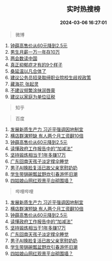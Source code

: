 <div align="center"><h2>实时热搜榜</h2><h4>2024-03-06 16:27:01</h4></div>

> 微博  

1. [钟薛高售价从60元降到2.5元](https://s.weibo.com/weibo?q=%23%E9%92%9F%E8%96%9B%E9%AB%98%E5%94%AE%E4%BB%B7%E4%BB%8E60%E5%85%83%E9%99%8D%E5%88%B02.5%E5%85%83%23&t=31&band_rank=1&Refer=top)<br />
2. [男生月薪一万一年存10万](https://s.weibo.com/weibo?q=%23%E7%94%B7%E7%94%9F%E6%9C%88%E8%96%AA%E4%B8%80%E4%B8%87%E4%B8%80%E5%B9%B4%E5%AD%9810%E4%B8%87%23&t=31&band_rank=2&Refer=top)<br />
3. [两会数读中国](https://s.weibo.com/weibo?q=%23%E4%B8%A4%E4%BC%9A%E6%95%B0%E8%AF%BB%E4%B8%AD%E5%9B%BD%23&t=31&band_rank=3&Refer=top)<br />
4. [真正抑郁症才有的9个样子](https://s.weibo.com/weibo?q=%E7%9C%9F%E6%AD%A3%E6%8A%91%E9%83%81%E7%97%87%E6%89%8D%E6%9C%89%E7%9A%849%E4%B8%AA%E6%A0%B7%E5%AD%90&t=31&band_rank=4&Refer=top)<br />
5. [桑延温以凡合体了](https://s.weibo.com/weibo?q=%23%E6%A1%91%E5%BB%B6%E6%B8%A9%E4%BB%A5%E5%87%A1%E5%90%88%E4%BD%93%E4%BA%86%23&t=31&band_rank=5&Refer=top)<br />
6. [建议公务员招录取缔职业院校生歧视政策](https://s.weibo.com/weibo?q=%23%E5%BB%BA%E8%AE%AE%E5%85%AC%E5%8A%A1%E5%91%98%E6%8B%9B%E5%BD%95%E5%8F%96%E7%BC%94%E8%81%8C%E4%B8%9A%E9%99%A2%E6%A0%A1%E7%94%9F%E6%AD%A7%E8%A7%86%E6%94%BF%E7%AD%96%23&t=31&band_rank=6&Refer=top)<br />
7. [藏海花 张起灵](https://s.weibo.com/weibo?q=%E8%97%8F%E6%B5%B7%E8%8A%B1%20%E5%BC%A0%E8%B5%B7%E7%81%B5&t=31&band_rank=7&Refer=top)<br />
8. [不建议频繁涂抹润唇膏](https://s.weibo.com/weibo?q=%23%E4%B8%8D%E5%BB%BA%E8%AE%AE%E9%A2%91%E7%B9%81%E6%B6%82%E6%8A%B9%E6%B6%A6%E5%94%87%E8%86%8F%23&t=31&band_rank=8&Refer=top)<br />
9. [建议以家庭为单位征税](https://s.weibo.com/weibo?q=%23%E5%BB%BA%E8%AE%AE%E4%BB%A5%E5%AE%B6%E5%BA%AD%E4%B8%BA%E5%8D%95%E4%BD%8D%E5%BE%81%E7%A8%8E%23&t=31&band_rank=9&Refer=top)<br />

> 知乎  


> 百度  

1. [发展新质生产力 习近平强调因地制宜](https://www.baidu.com/s?wd=%E5%8F%91%E5%B1%95%E6%96%B0%E8%B4%A8%E7%94%9F%E4%BA%A7%E5%8A%9B+%E4%B9%A0%E8%BF%91%E5%B9%B3%E5%BC%BA%E8%B0%83%E5%9B%A0%E5%9C%B0%E5%88%B6%E5%AE%9C&sa=fyb_news&rsv_dl=fyb_news)<br />
2. [横店群演短缺 有人两个月工资翻10倍](https://www.baidu.com/s?wd=%E6%A8%AA%E5%BA%97%E7%BE%A4%E6%BC%94%E7%9F%AD%E7%BC%BA+%E6%9C%89%E4%BA%BA%E4%B8%A4%E4%B8%AA%E6%9C%88%E5%B7%A5%E8%B5%84%E7%BF%BB10%E5%80%8D&sa=fyb_news&rsv_dl=fyb_news)<br />
3. [钟薛高售价从60元降到2.5元](https://www.baidu.com/s?wd=%E9%92%9F%E8%96%9B%E9%AB%98%E5%94%AE%E4%BB%B7%E4%BB%8E60%E5%85%83%E9%99%8D%E5%88%B02.5%E5%85%83&sa=fyb_news&rsv_dl=fyb_news)<br />
4. [读懂政府工作报告中的“加减法”](https://www.baidu.com/s?wd=%E8%AF%BB%E6%87%82%E6%94%BF%E5%BA%9C%E5%B7%A5%E4%BD%9C%E6%8A%A5%E5%91%8A%E4%B8%AD%E7%9A%84%E2%80%9C%E5%8A%A0%E5%87%8F%E6%B3%95%E2%80%9D&sa=fyb_news&rsv_dl=fyb_news)<br />
5. [坚持锻炼相当于1年多赚17万](https://www.baidu.com/s?wd=%E5%9D%9A%E6%8C%81%E9%94%BB%E7%82%BC%E7%9B%B8%E5%BD%93%E4%BA%8E1%E5%B9%B4%E5%A4%9A%E8%B5%9A17%E4%B8%87&sa=fyb_news&rsv_dl=fyb_news)<br />
6. [广东回南天孩子淡定撑伞睡觉](https://www.baidu.com/s?wd=%E5%B9%BF%E4%B8%9C%E5%9B%9E%E5%8D%97%E5%A4%A9%E5%AD%A9%E5%AD%90%E6%B7%A1%E5%AE%9A%E6%92%91%E4%BC%9E%E7%9D%A1%E8%A7%89&sa=fyb_news&rsv_dl=fyb_news)<br />
7. [男子AI换脸复活已故父亲宽慰奶奶](https://www.baidu.com/s?wd=%E7%94%B7%E5%AD%90AI%E6%8D%A2%E8%84%B8%E5%A4%8D%E6%B4%BB%E5%B7%B2%E6%95%85%E7%88%B6%E4%BA%B2%E5%AE%BD%E6%85%B0%E5%A5%B6%E5%A5%B6&sa=fyb_news&rsv_dl=fyb_news)<br />
8. [学生带锅碗瓢盆野炊引春游怀旧潮](https://www.baidu.com/s?wd=%E5%AD%A6%E7%94%9F%E5%B8%A6%E9%94%85%E7%A2%97%E7%93%A2%E7%9B%86%E9%87%8E%E7%82%8A%E5%BC%95%E6%98%A5%E6%B8%B8%E6%80%80%E6%97%A7%E6%BD%AE&sa=fyb_news&rsv_dl=fyb_news)<br />
9. [四姑娘山网红观景平台砌围墙？](https://www.baidu.com/s?wd=%E5%9B%9B%E5%A7%91%E5%A8%98%E5%B1%B1%E7%BD%91%E7%BA%A2%E8%A7%82%E6%99%AF%E5%B9%B3%E5%8F%B0%E7%A0%8C%E5%9B%B4%E5%A2%99%EF%BC%9F&sa=fyb_news&rsv_dl=fyb_news)<br />

> 哔哩哔哩  

1. [发展新质生产力 习近平强调因地制宜](https://www.baidu.com/s?wd=%E5%8F%91%E5%B1%95%E6%96%B0%E8%B4%A8%E7%94%9F%E4%BA%A7%E5%8A%9B+%E4%B9%A0%E8%BF%91%E5%B9%B3%E5%BC%BA%E8%B0%83%E5%9B%A0%E5%9C%B0%E5%88%B6%E5%AE%9C&sa=fyb_news&rsv_dl=fyb_news)<br />
2. [横店群演短缺 有人两个月工资翻10倍](https://www.baidu.com/s?wd=%E6%A8%AA%E5%BA%97%E7%BE%A4%E6%BC%94%E7%9F%AD%E7%BC%BA+%E6%9C%89%E4%BA%BA%E4%B8%A4%E4%B8%AA%E6%9C%88%E5%B7%A5%E8%B5%84%E7%BF%BB10%E5%80%8D&sa=fyb_news&rsv_dl=fyb_news)<br />
3. [钟薛高售价从60元降到2.5元](https://www.baidu.com/s?wd=%E9%92%9F%E8%96%9B%E9%AB%98%E5%94%AE%E4%BB%B7%E4%BB%8E60%E5%85%83%E9%99%8D%E5%88%B02.5%E5%85%83&sa=fyb_news&rsv_dl=fyb_news)<br />
4. [读懂政府工作报告中的“加减法”](https://www.baidu.com/s?wd=%E8%AF%BB%E6%87%82%E6%94%BF%E5%BA%9C%E5%B7%A5%E4%BD%9C%E6%8A%A5%E5%91%8A%E4%B8%AD%E7%9A%84%E2%80%9C%E5%8A%A0%E5%87%8F%E6%B3%95%E2%80%9D&sa=fyb_news&rsv_dl=fyb_news)<br />
5. [坚持锻炼相当于1年多赚17万](https://www.baidu.com/s?wd=%E5%9D%9A%E6%8C%81%E9%94%BB%E7%82%BC%E7%9B%B8%E5%BD%93%E4%BA%8E1%E5%B9%B4%E5%A4%9A%E8%B5%9A17%E4%B8%87&sa=fyb_news&rsv_dl=fyb_news)<br />
6. [广东回南天孩子淡定撑伞睡觉](https://www.baidu.com/s?wd=%E5%B9%BF%E4%B8%9C%E5%9B%9E%E5%8D%97%E5%A4%A9%E5%AD%A9%E5%AD%90%E6%B7%A1%E5%AE%9A%E6%92%91%E4%BC%9E%E7%9D%A1%E8%A7%89&sa=fyb_news&rsv_dl=fyb_news)<br />
7. [男子AI换脸复活已故父亲宽慰奶奶](https://www.baidu.com/s?wd=%E7%94%B7%E5%AD%90AI%E6%8D%A2%E8%84%B8%E5%A4%8D%E6%B4%BB%E5%B7%B2%E6%95%85%E7%88%B6%E4%BA%B2%E5%AE%BD%E6%85%B0%E5%A5%B6%E5%A5%B6&sa=fyb_news&rsv_dl=fyb_news)<br />
8. [学生带锅碗瓢盆野炊引春游怀旧潮](https://www.baidu.com/s?wd=%E5%AD%A6%E7%94%9F%E5%B8%A6%E9%94%85%E7%A2%97%E7%93%A2%E7%9B%86%E9%87%8E%E7%82%8A%E5%BC%95%E6%98%A5%E6%B8%B8%E6%80%80%E6%97%A7%E6%BD%AE&sa=fyb_news&rsv_dl=fyb_news)<br />
9. [四姑娘山网红观景平台砌围墙？](https://www.baidu.com/s?wd=%E5%9B%9B%E5%A7%91%E5%A8%98%E5%B1%B1%E7%BD%91%E7%BA%A2%E8%A7%82%E6%99%AF%E5%B9%B3%E5%8F%B0%E7%A0%8C%E5%9B%B4%E5%A2%99%EF%BC%9F&sa=fyb_news&rsv_dl=fyb_news)<br />
